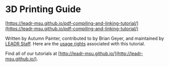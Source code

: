 # 3D Printing Guide

[https://leadr-msu.github.io/pdf-compiling-and-linking-tutorial/](https://leadr-msu.github.io/pdf-compiling-and-linking-tutorial/)

Written by Autumn Painter, contributed to by Brian Geyer, and maintained by [LEADR Staff](http://leadr.msu.edu/). Here are the [usage rights](https://github.com/leadr-msu/3d-printing-guide/blob/master/License.MD) associated with this tutorial.

Find all of our tutorials at [http://leadr-msu.github.io/](http://leadr-msu.github.io/). 
